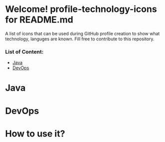 # Welcome! profile-technology-icons for README.md

A list of icons that can be used during GitHub profile creation to show what technology, languges are known.
Fill free to contribute to this repository.

### List of Content:
- [Java](https://github.com/marwin1991/profile-technology-icons/new/main?readme=1#java)
- [DevOps](https://github.com/marwin1991/profile-technology-icons/new/main?readme=1#devops)

# Java

# DevOps

# How to use it?
